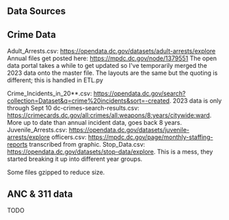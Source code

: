 Data Sources
---

## Crime Data
Adult_Arrests.csv: https://opendata.dc.gov/datasets/adult-arrests/explore
Annual files get posted here: https://mpdc.dc.gov/node/1379551
The open data portal takes a while to get updated so I've temporarily merged the 2023 data onto the master file. The layouts are the same but the quoting is different; this is handled in ETL.py

Crime_Incidents_in_20**.csv: https://opendata.dc.gov/search?collection=Dataset&q=crime%20incidents&sort=-created. 2023 data is only through Sept 10
dc-crimes-search-results.csv: https://crimecards.dc.gov/all:crimes/all:weapons/8:years/citywide:ward. More up to date than annual incident data, goes back 8 years.
Juvenile_Arrests.csv: https://opendata.dc.gov/datasets/juvenile-arrests/explore
officers.csv: https://mpdc.dc.gov/page/monthly-staffing-reports transcribed from graphic.
Stop_Data.csv: https://opendata.dc.gov/datasets/stop-data/explore. This is a mess, they started breaking it up into different year groups.

Some files gzipped to reduce size.

## ANC & 311 data
TODO
